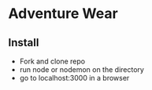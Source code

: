 # Adventure Wear

## Install
- Fork and clone repo
- run node or nodemon on the directory
- go to localhost:3000 in a browser
